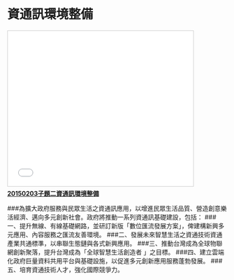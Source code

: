 # 資通訊環境整備
<iframe src="//www.slideshare.net/slideshow/embed_code/44206886" width="425" height="355" frameborder="0" marginwidth="0" marginheight="0" scrolling="no" style="border:1px solid #CCC; border-width:1px; margin-bottom:5px; max-width: 100%;" allowfullscreen> </iframe> <div style="margin-bottom:5px"> <strong> <a href="//www.slideshare.net/ssusera05b0b/20150203-44206886" title="20150203子題二資通訊環境整備" target="_blank">20150203子題二資通訊環境整備</a> </strong></div>

###為擴大政府服務與民眾生活之資通訊應用，以增進民眾生活品質、營造創意樂活經濟、邁向多元創新社會。政府將推動一系列資通訊基礎建設，包括：
###一、提升無線、有線基礎網路，並研訂新版「數位匯流發展方案」，俾建構新興多元應用、內容服務之匯流友善環境。
###二、發展未來智慧生活之資通技術資通產業共通標準，以串聯生態鏈與各式新興應用。
###三、推動台灣成為全球物聯網創新聚落，提升台灣成為「全球智慧生活創造者 」之目標。
###四、建立雲端化政府巨量資料共用平台與基礎設施，以促進多元創新應用服務蓬勃發展。
###五、培育資通技術人才，強化國際競爭力。

